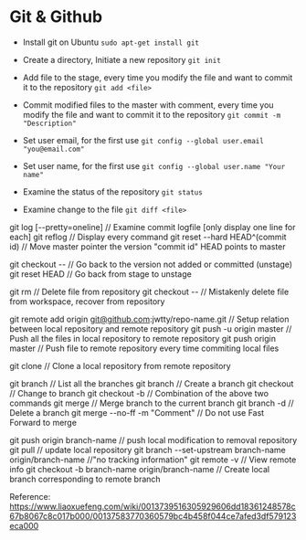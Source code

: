 # Git & Github
* Install git on Ubuntu
`sudo apt-get install git`
* Create a directory, Initiate a new repository 
`git init`
* Add file to the stage, every time you modify the file and want to commit it to the repository
`git add <file>`
* Commit modified files to the master with comment, every time you modify the file and want to commit it to the repository
`git commit -m "Description"`
* Set user email, for the first use
`git config --global user.email "you@email.com"`
* Set user name, for the first use
`git config --global user.name "Your name"`

* Examine the status of the repository
`git status`
* Examine change to the file
`git diff <file>`

git log [--pretty=oneline] // Examine commit logfile [only display one line for each]
git reflog // Display every command
git reset --hard HEAD^(commit id) // Move master pointer the version "commit id" HEAD points to master

git checkout -- <file> // Go back to the version not added or committed (unstage)
git reset HEAD <file> // Go back from stage to unstage

git rm <file> // Delete file from repository
git checkout -- <file> // Mistakenly delete file from workspace, recover from repository

git remote add origin git@github.com:jwtty/repo-name.git // Setup relation between local repository and remote repository
git push -u origin master // Push all the files in local repository to remote repository
git push origin master // Push file to remote repository every time commiting local files

git clone <path> // Clone a local repository from remote repository

git branch // List all the branches
git branch <name> // Create a branch
git checkout <name> // Change to branch <name>
git checkout -b <name> // Combination of the above two commands
git merge <name> // Merge branch <name> to the current branch
git branch -d <name> // Delete a branch
git merge --no-ff -m "Comment" <name> // Do not use Fast Forward to merge 

git push origin branch-name // push local modification to removal repository
git pull // update local repository
git branch --set-upstream branch-name origin/branch-name //"no tracking information"
git remote -v // View remote info
git checkout -b branch-name origin/branch-name // Create local branch corresponding to remote branch


Reference: https://www.liaoxuefeng.com/wiki/0013739516305929606dd18361248578c67b8067c8c017b000/00137583770360579bc4b458f044ce7afed3df579123eca000
